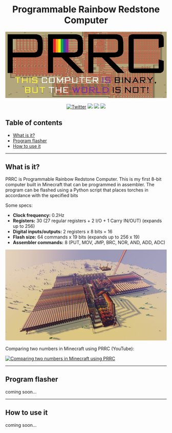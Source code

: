 <h1 align="center">Programmable Rainbow Redstone Computer</h1>

<p align="center">
    <img src="LOGO.png" >
</p>

<div style="width:100%;text-align:center;">
    <p align="center">
        <a href="https://twitter.com/fern_hertz"><img alt="Twitter" src="https://img.shields.io/twitter/url?label=My%20twitter&style=social&url=https%3A%2F%2Ftwitter.com%2Ffern_hertz" ></a>
        <a href="https://youtu.be/6nqyTfuWk78"><img src="https://img.shields.io/badge/YouTube-PRRC%20Intro-red" ></a>
        <a href="https://github.com/XxOinvizioNxX/PRRC/stargazers"><img src="https://img.shields.io/github/stars/XxOinvizioNxX/PRRC" ></a>
        <a href="https://github.com/XxOinvizioNxX/PRRC/releases"><img src="https://img.shields.io/badge/download_map-1.12.2-informational?logo=Github&color=purple" ></a>
    </p>
</div>

## Table of contents

- [What is it?](#what-is-it)
- [Program flasher](#program-flasher)
- [How to use it](#how-to-use-it)

----------

## What is it?

PRRC is Programmable Rainbow Redstone Computer. This is my first 8-bit computer built in Minecraft that can be programmed in assembler. The program can be flashed using a Python script that places torches in accordance with the specified bits

Some specs:
- **Clock frequency:** 0.2Hz
- **Registers:** 30 (27 regular registers + 2 I/O + 1 Carry IN/OUT) (expands up to 256)
- **Digital inputs/outputs:** 2 registers x 8 bits = 16
- **Flash size:** 64 commands x 19 bits (expands up to 256 x 19)
- **Assembler commands:** 8 (PUT, MOV, JMP, BRC, NOR, AND, ADD, ADC)

<p align="center">
    <img src="SCREENSHOT.png" >
</p>

Comparing two numbers in Minecraft using PRRC (YouTube):

[![Comparing two numbers in Minecraft using PRRC](https://img.youtube.com/vi/6nqyTfuWk78/0.jpg)](https://www.youtube.com/watch?v=6nqyTfuWk78)

----------

## Program flasher

coming soon...

----------

## How to use it

coming soon...
